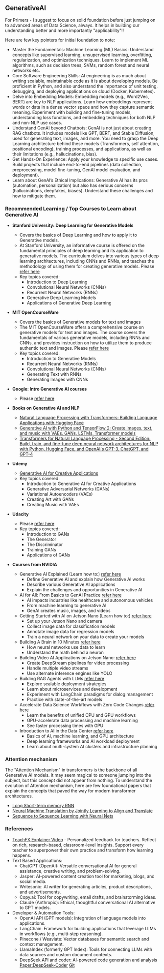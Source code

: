 ## GenerativeAI

For Primers - I suggest to focus on solid foundation before just jumping on to advanced areas of Data Science, always. It helps in building our understanding better and more importantly "applicability"!!

Here are few key pointers for initial foundation to note:
- Master the Fundamentals: Machine Learning (ML) Basics: Understand concepts like supervised learning, unsupervised learning, overfitting, regularization, and optimization techniques. Learn to implement ML algorithms, such as decision trees, SVMs, random forest and neural networks etc.
- Core Software Engineering Skills: AI engineering is as much about writing scalable, maintainable code as it is about developing models. Be proficient in Python, and also understand the importance of unit testing, debugging, and deploying applications on cloud (Docker, Kubernetes).
- Delve into Embedding Models: Embedding models (e.g., Word2Vec, BERT) are key to NLP applications. Learn how embeddings represent words or data in a dense vector space and how they capture semantic meaning. Experiment with building and fine-tuning models, understanding loss functions, and embedding techniques for both NLP and non-NLP use cases.
- Understand GenAI beyond Chatbots: GenAI is not just about creating RAG chatbots. It includes models like GPT, BERT, and Stable Diffusion, used for generating text, images, and more. You need to grasp the Deep Learning architecture behind these models (Transformers, self attention, positional encoding), training processes, and applications, as well as their limitations (e.g., hallucinations, bias).
- Get Hands-On Experience: Apply your knowledge to specific use cases. Build projects that include end-to-end pipelines (data collection, preprocessing, model fine-tuning, GenAI model evaluation, and deployment).
- Learn about GenAI’s Ethical Implications: Generative AI has its pros (automation, personalization) but also has serious concerns (hallucinations, deepfakes, biases). Understand these challenges and how to mitigate them.

### Recommended Learning / Top Courses to Learn about Generative AI

- **Stanford University: Deep Learning for Generative Models**
  - Covers the basics of Deep Learning and how to apply it to Generative models.
  - At Stanford University, an informative course is offered on the fundamental principles of deep learning and its application to generative models. The curriculum delves into various types of deep learning architectures, including CNNs and RNNs, and teaches the methodology of using them for creating generative models. Please [refer here](https://deepgenerativemodels.github.io/2019/)
  - Key topics covered:
    - Introduction to Deep Learning
    - Convolutional Neural Networks (CNNs)
    - Recurrent Neural Networks (RNNs)
    - Generative Deep Learning Models
    - Applications of Generative Deep Learning 
- **MIT OpenCourseWare**
  - Covers the basics of Generative models for text and images
  - The MIT OpenCourseWare offers a comprehensive course on generative models for text and images. The course covers the fundamentals of various generative models, including RNNs and CNNs, and provides instruction on how to utilize them to produce authentic text and images. Please [refer here](https://ocw.mit.edu/courses/16-412j-cognitive-robotics-spring-2016/resources/advanced-lecture-3-image-classification-via-deep-learning/)
  - Key topics covered:
    - Introduction to Generative Models
    - Recurrent Neural Networks (RNNs)
    - Convolutional Neural Networks (CNNs)
    - Generating Text with RNNs
    - Generating Images with CNNs  
- **Google: Intro Generative AI courses**
  - Please [refer here](https://www.cloudskillsboost.google/paths/118)   
- **Books on Generative AI and NLP**
  - [Natural Language Processing with Transformers: Building Language Applications with Hugging Face](https://www.amazon.com/Natural-Language-Processing-Transformers-Applications/dp/1098103246)
  - [Generative AI with Python and TensorFlow 2: Create images, text, and music with VAEs, GANs, LSTMs, Transformer models](https://www.amazon.com.au/Generative-AI-Python-TensorFlow-Transformer/dp/1800200889)
  - [Transformers for Natural Language Processing - Second Edition: Build, train, and fine-tune deep neural network architectures for NLP with Python, Hugging Face, and OpenAI's GPT-3, ChatGPT, and GPT-4](https://www.amazon.com/Transformers-Natural-Language-Processing-architectures/dp/1803247339)
 
- **Udemy**
  - [Generative AI for Creative Applications](https://www.udemy.com/course/generative-ai/)
  - Key topics covered:
    - Introduction to Generative AI for Creative Applications
    - Generative Adversarial Networks (GANs)
    - Variational Autoencoders (VAEs)
    - Creating Art with GANs
    - Creating Music with VAEs  
- **Udacity**
  - Please [refer here](https://www.udacity.com/course/building-generative-adversarial-networks--cd1823)
  - Key topics covered:
    - Introduction to GANs
    - The Generator
    - The Discriminator
    - Training GANs
    - Applications of GANs  

- **Courses from NVIDIA**
  - Generative AI Explained (Learn how to:) [refer here](https://lnkd.in/gBb3peXi)
    - Define Generative AI and explain how Generative AI works
    - Describe various Generative AI applications
    - Explain the challenges and opportunities in Generative AI
  - AI for All: From Basics to GenAI Practice [refer here](https://lnkd.in/gXmmnC4G)
    - AI impacts industries like healthcare and autonomous vehicles
    - From machine learning to generative AI
    - GenAI creates music, images, and videos
  - Getting Started with AI on Jetson Nano (Learn how to:) [refer here](https://lnkd.in/gnmrhBJm)
    - Set up your Jetson Nano and camera
    - Collect image data for classification models
    - Annotate image data for regression models
    - Train a neural network on your data to create your models
  - Building A Brain in 10 Minutes [refer here](https://lnkd.in/gCaA-XKp)
    - How neural networks use data to learn
    - Understand the math behind a neuron
  - Building Video AI Applications on Jetson Nano: [refer here](https://lnkd.in/gNffgw5C)
    - Create DeepStream pipelines for video processing
    - Handle multiple video streams
    - Use alternate inference engines like YOLO
  - Building RAG Agents with LLMs [refer here](https://lnkd.in/gcK2ZJ4a)
    - Explore scalable deployment strategies
    - Learn about microservices and development
    - Experiment with LangChain paradigms for dialog management
    - Practice with state-of-the-art models
  - Accelerate Data Science Workflows with Zero Code Changes [refer here](https://lnkd.in/gF7eVk2V)
    - Learn the benefits of unified CPU and GPU workflows
    - GPU-accelerate data processing and machine learning
    - See faster processing times with GPU
  - Introduction to AI in the Data Center [refer here](https://lnkd.in/gKTS6uMS)
    - Basics of AI, machine learning, and GPU architecture
    - Deep learning frameworks and AI workload deployment
    - Learn about multi-system AI clusters and infrastructure planning

### Attention mechanism

The "Attention Mechanism" in transformers is the backbone of all Generative AI models. It may seem magical to someone jumping into the subject, but this concept did not appear from nothing. To understand the evolution of Attention mechanism, here are few foundational papers that explain the concepts that paved the way for modern transformer architectures.
- [Long Short-term memory RNN](https://arxiv.org/abs/2105.06756)
- [Neural Machine Translation by Jointly Learning to Align and Translate](https://arxiv.org/abs/1409.0473)
- [Sequence to Sequence Learning with Neural Nets](https://arxiv.org/abs/1409.3215)


### References

- [TeachFX Explainer Video](https://www.youtube.com/watch?v=QIL6mQGDTME) - Personalized feedback for teachers. Reflect on rich, research-based, classroom-level insights. Support every teacher to superpower their own practice and transform how learning happens.
- Text Based Applications:
  - ChatGPT (OpenAI): Versatile conversational AI for general assistance, creative writing, and problem-solving.
  - Jasper: AI-powered content creation tool for marketing, blogs, and social media.
  - Writesonic: AI writer for generating articles, product descriptions, and advertisements.
  - Copy.ai: Tool for copywriting, email drafts, and brainstorming ideas.
  - Claude (Anthropic): Ethical, thoughtful conversational AI alternative to GPT models.
- Developer & Automation Tools:
  - OpenAI API (GPT models): Integration of language models into applications.
  - LangChain: Framework for building applications that leverage LLMs in workflows (e.g., multi-step reasoning).
  - Pinecone / Weaviate: Vector databases for semantic search and context management.
  - LlamaIndex (formerly GPT Index): Tools for connecting LLMs with data sources and custom document contexts.
  - DeepSeek API and coder: AI-powered code generation and analysis [Paper:DeepSeek-Coder](https://arxiv.org/abs/2401.14196) [Git](https://github.com/deepseek-ai/DeepSeek-Coder)


